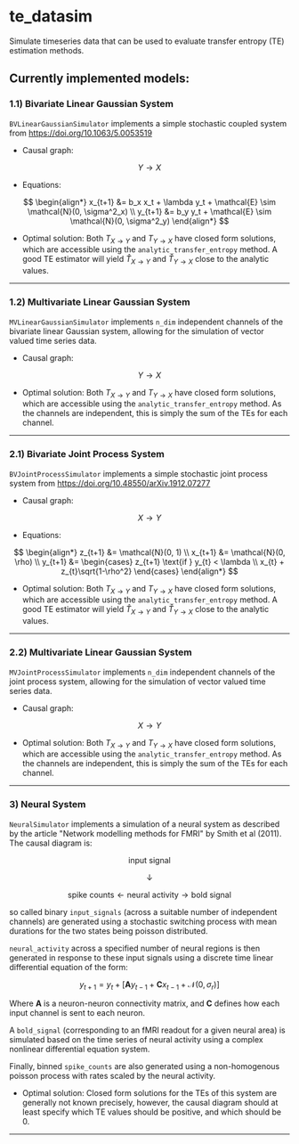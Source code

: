 # te_datasim

Simulate timeseries data that can be used to evaluate transfer entropy (TE) estimation methods.

## Currently implemented models:

### 1.1) Bivariate Linear Gaussian System

`BVLinearGaussianSimulator` implements a simple stochastic coupled system from https://doi.org/10.1063/5.0053519

- Causal graph:

$$
Y \to X
$$

- Equations:

$$
\begin{align*}
			x_{t+1} &= b_x x_t + \lambda y_t + \mathcal{E} \sim \mathcal{N}(0, \sigma^2_x) \\
			y_{t+1} &= b_y y_t + \mathcal{E} \sim \mathcal{N}(0, \sigma^2_y)
\end{align*}
$$

- Optimal solution: Both $T_{X\to Y}$ and $T_{Y \to X}$ have closed form solutions, which are accessible using the `analytic_transfer_entropy` method. A good TE estimator will yield $\hat{T}_{X\to Y}$ and $\hat{T}_{Y\to X}$ close to the analytic values.

-----

### 1.2) Multivariate Linear Gaussian System

`MVLinearGaussianSimulator` implements `n_dim` independent channels of the bivariate linear Gaussian system, allowing for the simulation of vector valued time series data.

- Causal graph:

$$
Y \to X
$$

- Optimal solution: Both $T_{X\to Y}$ and $T_{Y \to X}$ have closed form solutions, which are accessible using the `analytic_transfer_entropy` method. As the channels are independent, this is simply the sum of the TEs for each channel.

-----

### 2.1) Bivariate Joint Process System

`BVJointProcessSimulator` implements a simple stochastic joint process system from https://doi.org/10.48550/arXiv.1912.07277

- Causal graph:

$$
X \to Y
$$

- Equations:

$$
\begin{align*}
			z_{t+1} &= \mathcal{N}(0, 1) \\
			x_{t+1} &= \mathcal{N}(0, \rho) \\
			y_{t+1} &= 
			\begin{cases}
				z_{t+1} \text{if } y_{t} < \lambda \\
				x_{t} + z_{t}\sqrt{1-\rho^2}
			\end{cases}
\end{align*}
$$

- Optimal solution: Both $T_{X\to Y}$ and $T_{Y \to X}$ have closed form solutions, which are accessible using the `analytic_transfer_entropy` method. A good TE estimator will yield $\hat{T}_{X\to Y}$ and $\hat{T}_{Y\to X}$ close to the analytic values.

-----

### 2.2) Multivariate Linear Gaussian System

`MVJointProcessSimulator` implements `n_dim` independent channels of the joint process system, allowing for the simulation of vector valued time series data.

- Causal graph:

$$
X \to Y
$$

- Optimal solution: Both $T_{X\to Y}$ and $T_{Y \to X}$ have closed form solutions, which are accessible using the `analytic_transfer_entropy` method. As the channels are independent, this is simply the sum of the TEs for each channel.

-----

### 3) Neural System

`NeuralSimulator` implements a simulation of a neural system as described by the article "Network modelling methods for FMRI" by Smith et al (2011). The causal diagram is:

$$
\text{input signal}
$$

$$
\downarrow
$$

$$
\text{spike counts} \leftarrow \text{neural activity} \to \text {bold signal}
$$



so called binary `input_signals` (across a suitable number of independent channels) are generated using a stochastic switching process with mean durations for the two states being poisson distributed.

`neural_activity` across a specified number of neural regions is then generated in response to these input signals using a discrete time linear differential equation of the form:

$$
y_{t+1} = y_t + \left[\mathbf{A}y_{t-1} + \mathbf{C}x_{t-1} + \mathcal{N}(0, \sigma_r)\right]
$$

Where $\mathbf{A}$ is a neuron-neuron connectivity matrix, and $\mathbf{C}$ defines how each input channel is sent to each neuron. 

A `bold_signal` (corresponding to an fMRI readout for a given neural area) is simulated based on the time series of neural activity using a complex nonlinear differential equation system.

Finally, binned `spike_counts` are also generated using a non-homogenous poisson process with rates scaled by the neural activity. 

- Optimal solution: Closed form solutions for the TEs of this system are generally not known precisely, however, the causal diagram should at least specify which TE values should be positive, and which should be 0.

-----
